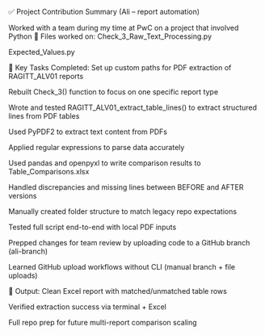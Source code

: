 ✅ Project Contribution Summary (Ali – report automation) 

Worked with a team during my time at PwC on a project that involved Python
📁 Files worked on:
Check_3_Raw_Text_Processing.py

Expected_Values.py

🔧 Key Tasks Completed:
Set up custom paths for PDF extraction of RAGITT_ALV01 reports

Rebuilt Check_3() function to focus on one specific report type

Wrote and tested RAGITT_ALV01_extract_table_lines() to extract structured lines from PDF tables

Used PyPDF2 to extract text content from PDFs

Applied regular expressions to parse data accurately

Used pandas and openpyxl to write comparison results to Table_Comparisons.xlsx

Handled discrepancies and missing lines between BEFORE and AFTER versions

Manually created folder structure to match legacy repo expectations

Tested full script end-to-end with local PDF inputs

Prepped changes for team review by uploading code to a GitHub branch (ali-branch)

Learned GitHub upload workflows without CLI (manual branch + file uploads)

💾 Output:
Clean Excel report with matched/unmatched table rows

Verified extraction success via terminal + Excel

Full repo prep for future multi-report comparison scaling

